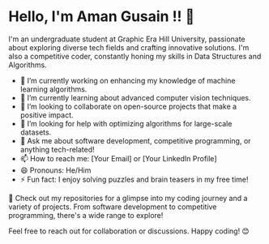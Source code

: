 # Hello, I'm Aman Gusain !! 👋

I'm an undergraduate student at Graphic Era Hill University, passionate about exploring diverse tech fields and crafting innovative solutions. I'm also a competitive coder, constantly honing my skills in Data Structures and Algorithms.

- 🔭 I’m currently working on enhancing my knowledge of machine learning algorithms.
- 🌱 I’m currently learning about advanced computer vision techniques.
- 👯 I’m looking to collaborate on open-source projects that make a positive impact.
- 🤔 I’m looking for help with optimizing algorithms for large-scale datasets.
- 💬 Ask me about software development, competitive programming, or anything tech-related!
- 📫 How to reach me: [Your Email] or [Your LinkedIn Profile]
- 😄 Pronouns: He/Him
- ⚡ Fun fact: I enjoy solving puzzles and brain teasers in my free time!

🚀 Check out my repositories for a glimpse into my coding journey and a variety of projects. From software development to competitive programming, there's a wide range to explore!

Feel free to reach out for collaboration or discussions. Happy coding! 😊


<!--
**Callmeamann/Callmeamann** is a ✨ _special_ ✨ repository because its `README.md` (this file) appears on your GitHub profile.

Here are some ideas to get you started:

- 🔭 I’m currently working on ...
- 🌱 I’m currently learning ...
- 👯 I’m looking to collaborate on ...
- 🤔 I’m looking for help with ...
- 💬 Ask me about ...
- 📫 How to reach me: ...
- 😄 Pronouns: ...
- ⚡ Fun fact: ...
-->
